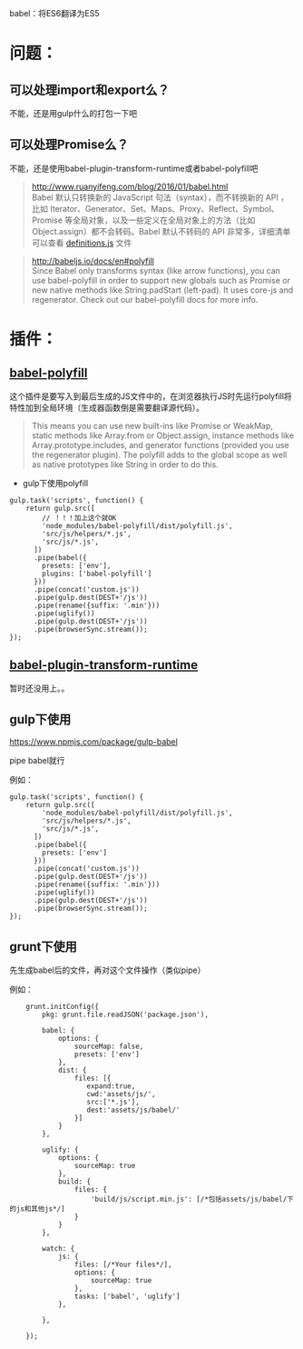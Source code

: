 babel：将ES6翻译为ES5

# 问题：
## 可以处理import和export么？
不能，还是用gulp什么的打包一下吧

## 可以处理Promise么？
不能，还是使用babel-plugin-transform-runtime或者babel-polyfill吧

> http://www.ruanyifeng.com/blog/2016/01/babel.html  
Babel 默认只转换新的 JavaScript 句法（syntax），而不转换新的 API ，比如 Iterator、Generator、Set、Maps、Proxy、Reflect、Symbol、Promise 等全局对象，以及一些定义在全局对象上的方法（比如 Object.assign）都不会转码。Babel 默认不转码的 API 非常多，详细清单可以查看 [definitions.js](https://github.com/babel/babel/blob/master/packages/babel-plugin-transform-runtime/src/definitions.js) 文件

> http://babeljs.io/docs/en#polyfill  
Since Babel only transforms syntax (like arrow functions), you can use babel-polyfill in order to support new globals such as Promise or new native methods like String.padStart (left-pad). It uses core-js and regenerator. Check out our babel-polyfill docs for more info.

# 插件：
## [babel-polyfill](http://babeljs.io/docs/en/babel-polyfill)

这个插件是要写入到最后生成的JS文件中的，在浏览器执行JS时先运行polyfill将特性加到全局环境（生成器函数倒是需要翻译源代码）。

> This means you can use new built-ins like Promise or WeakMap, static methods like Array.from or Object.assign, instance methods like Array.prototype.includes, and generator functions (provided you use the regenerator plugin). The polyfill adds to the global scope as well as native prototypes like String in order to do this.

- gulp下使用polyfill

```
gulp.task('scripts', function() {
    return gulp.src([
        // ！！！加上这个就OK
        'node_modules/babel-polyfill/dist/polyfill.js',
        'src/js/helpers/*.js',
        'src/js/*.js',
      ])
      .pipe(babel({
        presets: ['env'],
        plugins: ['babel-polyfill']
      }))
      .pipe(concat('custom.js'))
      .pipe(gulp.dest(DEST+'/js'))
      .pipe(rename({suffix: '.min'}))
      .pipe(uglify())
      .pipe(gulp.dest(DEST+'/js'))
      .pipe(browserSync.stream());
});

```
## [babel-plugin-transform-runtime](http://babeljs.io/docs/en/babel-plugin-transform-runtime/)

暂时还没用上。。


## gulp下使用
https://www.npmjs.com/package/gulp-babel

pipe babel就行

例如：
```
gulp.task('scripts', function() {
    return gulp.src([
        'node_modules/babel-polyfill/dist/polyfill.js',
        'src/js/helpers/*.js',
        'src/js/*.js',
      ])
      .pipe(babel({
        presets: ['env']
      }))
      .pipe(concat('custom.js'))
      .pipe(gulp.dest(DEST+'/js'))
      .pipe(rename({suffix: '.min'}))
      .pipe(uglify())
      .pipe(gulp.dest(DEST+'/js'))
      .pipe(browserSync.stream());
});
```

## grunt下使用

先生成babel后的文件，再对这个文件操作（类似pipe）

例如：
```
    grunt.initConfig({
        pkg: grunt.file.readJSON('package.json'),

        babel: {
            options: {
                sourceMap: false,
                presets: ['env']   
            },
            dist: {
                files: [{
                   expand:true,
                   cwd:'assets/js/', 
                   src:['*.js'],
                   dest:'assets/js/babel/'
                }] 
            }
        },

        uglify: {
            options: {
                sourceMap: true
            },
            build: {
                files: {
                    'build/js/script.min.js': [/*包括assets/js/babel/下的js和其他js*/]
                }
            }
        },

        watch: {
            js: {
                files: [/*Your files*/],
                options: {
                    sourceMap: true
                },
                tasks: ['babel', 'uglify']
            },

        },

    });
```


